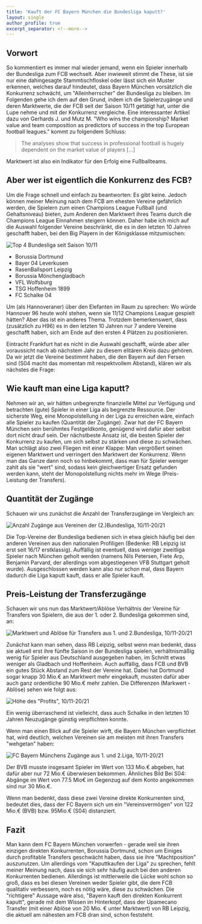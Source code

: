 ```yaml
---
title: 'Kauft der FC Bayern München die Bundesliga kaputt?'
layout: single
author_profile: true
excerpt_separator: <!--more-->
---
```


## Vorwort

So kommentiert es immer mal wieder jemand, wenn ein Spieler innerhalb der Bundesliga zum FCB wechselt.<!--more--> Aber inwieweit stimmt die These, ist sie nur eine dahingesagte Stammtischfloskel oder lässt sich ein Muster erkennen, welches darauf hindeutet, dass Bayern München vorsätzlich die Konkurrenz schwächt, um "Alleinherrscher" der Bundesliga zu bleiben. Im Folgenden gehe ich dem auf den Grund, indem ich die Spielerzugänge und deren Marktwerte, die der FCB seit der Saison 10/11 getätigt hat, unter die Lupe nehme und mit der Konkurrenz vergleiche. Eine interessanter Artikel dazu von Gerhards J. und Mutz M. "Who wins the championship? Market value and team composition as predictors of success in the top European football leagues." kommt zu folgendem Schluss:

> The analyses show that success in professional football is hugely dependent on the market value of players [...]

Marktwert ist also ein Indikator für den Erfolg eine Fußballteams.

## Aber wer ist eigentlich die Konkurrenz des FCB?

Um die Frage schnell und einfach zu beantworten: Es gibt keine. Jedoch können meiner Meinung nach dem FCB am ehesten Vereine gefährlich werden, die Spielern zum einen Champions League Fußball (und Gehaltsniveau) bieten, zum Anderen den Marktwert ihres Teams durch die Champions League Einnahmen steigern können. Daher habe ich mich auf die Auswahl folgender Vereine beschränkt, die es in den letzten 10 Jahren geschafft haben, bei den Big Playern in der Königsklasse mitzumischen:

![Top 4 Bundesliga seit Saison 10/11](/assets/bayern-kauft-buli-kaputt/cl-plaetze-buli.png)

- Borussia Dortmund
- Bayer 04 Leverkusen
- RasenBallsport Leipzig
- Borussia Mönchengladbach
- VFL Wolfsburg
- TSG Hoffenheim 1899
- FC Schalke 04

Um (als Hannoveraner) über den Elefanten im Raum zu sprechen: Wo würde Hannover 96 heute wohl stehen, wenn sie 11/12 Champions League gespielt hätten? Aber das ist ein anderes Thema. Trotzdem bemerkenswert, dass (zusätzlich zu H96) es in den letzten 10 Jahren nur 7 andere Vereine geschafft haben, sich am Ende auf den ersten 4 Plätzen zu positionieren.

Eintracht Frankfurt hat es nicht in die Auswahl geschafft, würde aber aller voraussicht nach ab nächstem Jahr zu diesem elitären Kreis dazu gehören. Da wir jetzt die Vereine bestimmt haben, die den Bayern auf den Fersen sind (S04 macht das momentan mit respektvollem Abstand), klären wir als nächstes die Frage:

## Wie kauft man eine Liga kaputt?

Nehmen wir an, wir hätten unbegrenzte finanzielle Mittel zur Verfügung und betrachten (gute) Spieler in einer Liga als begrenzte Ressource. Der sicherste Weg, eine Monopolstellung in der Liga zu erreichen wäre, einfach alle Spieler zu kaufen (Quantität der Zugänge). Zwar hat der FC Bayern München sein berühmtes Festgeldkonto, genügend wird dafür aber selbst dort nicht drauf sein. Der nächstbeste Ansatz ist, die besten Spieler der Konkurrenz zu kaufen, um sich selbst zu stärken und diese zu schwächen. Man schlägt also zwei Fliegen mit einer Klappe: Man vergrößert seinen eigenen Marktwert und verringert den Marktwert der Konkurrenz. Wenn man das Ganze dann noch so hinbekommt, dass man für Spieler weniger zahlt als sie "wert" sind, sodass kein gleichwertiger Ersatz gefunden werden kann, steht der Monopolstellung nichts mehr im Wege (Preis-Leistung der Transfers).

## Quantität der Zugänge

Schauen wir uns zunächst die Anzahl der Transferzugänge im Vergleich an:

![Anzahl Zugänge aus Vereinen der (2.)Bundesliga, 10/11-20/21](/assets/bayern-kauft-buli-kaputt/waffle-zugaenge-buli.png)

Die Top-Vereine der Bundesliga bedienen sich in etwa gleich häufig bei den anderen Vereinen aus den nationalen Profiligen (Bedenke: RB Leipzig ist erst seit 16/17 erstklassig). Auffällig ist eventuell, dass weniger zweitliga Spieler nach München geholt werden (namens Nils Petersen, Fiete Arp, Benjamin Parvard, der allerdings vom abgestiegenen VFB Stuttgart geholt wurde).
Ausgeschlossen werden kann also nur schon mal, dass Bayern dadurch die Liga kaputt kauft, dass er alle Spieler kauft.

## Preis-Leistung der Transferzugänge

Schauen wir uns nun das Marktwert/Ablöse Verhältnis der Vereine für Transfers von Spielern, die aus der 1. oder 2. Bundesliga gekommen sind, an:

![Marktwert und Ablöse für Transfers aus 1. und 2.Bundesliga, 10/11-20/21](/assets/bayern-kauft-buli-kaputt/cl-teams-mw-ablöse.png)

Zunächst kann man sehen, dass RB Leipzig, selbst wenn man bedenkt, dass sie aktuell erst ihre fünfte Saison in der Bundesliga spielen, verhältnismäßig wenig für Spieler aus Deutschland ausgegeben haben, im Schnitt etwas weniger als Gladbach und Hoffenheim.
Auch auffällig, dass FCB und BVB ein gutes Stück Abstand zum Rest der Vereine hat. Dabei hat Dortmund sogar knapp 30 Mio.€ an Marktwert mehr eingekauft, mussten dafür aber auch ganz ordentliche 90 Mio.€ mehr zahlen.
Die Differenzen (Markwert - Ablöse) sehen wie folgt aus:

![Höhe des "Profits", 10/11-20/21](/assets/bayern-kauft-buli-kaputt/differenz-mw-abloese.png)

Ein wenig überraschend ist vielleicht, dass auch Schalke in den letzten 10 Jahren Neuzugänge günstig verpflichten konnte.

Wenn man einen Blick auf die Spieler wirft, die Bayern München verpflichtet hat, wird deutlich, welchen Vereinen sie am meisten mit ihren Transfers "wehgetan" haben:

![FC Bayern Münchens Zugänge aus 1. und 2.Liga, 10/11-20/21](/assets/bayern-kauft-buli-kaputt/fcb-zugaenge-scatter.png)

Der BVB musste insgesamt Spieler im Wert von 133 Mio.€ abgeben, hat dafür aber nur 72 Mio.€ überwiesen bekommen. Ähnliches Bild Bei S04: Abgänge im Wert von 77.5 Mio€ im Gegenzug auf dem Konto angekommen sind nur 30 Mio.€.

Wenn man bedenkt, dass diese zwei Vereine direkte Konkurrenten sind, bedeutet dies, dass der FC Bayern sich um ein "Vereinsvermögen" von 122 Mio.€ (BVB) bzw. 95Mio.€ (S04) distanziert.

## Fazit

Man kann dem FC Bayern München vorwerfen - gerade weil sie ihren einzigen direkten Konkurrenten, Borussia Dortmund, schon um Einiges durch profitable Transfers geschwächt haben, dass sie ihre "Machtposition" auszunutzen. Um allerdings vom "Kaputtkaufen der Liga" zu sprechen, fehlt meiner Meinung nach, dass sie sich sehr häufig auch bei den anderen Konkurrenten bedienen. Allerdings ist mittlerweile die Lücke wohl schon so groß, dass es bei diesen Vereinen weder Spieler gibt, die dem FCB qualitativ verbessern, noch es nötig wäre, diese zu schwächen. Die "richtigere" Aussage wäre also, "Bayern kauft den direkten Konkurrent kaputt", gerade mit dem Wissen im Hinterkopf, dass der Upamecano Transfer (mit einer Ablöse von 20 Mio. € unter Marktwert) von RB Leipzig, die aktuell am nähesten am FCB dran sind, schon feststeht.
